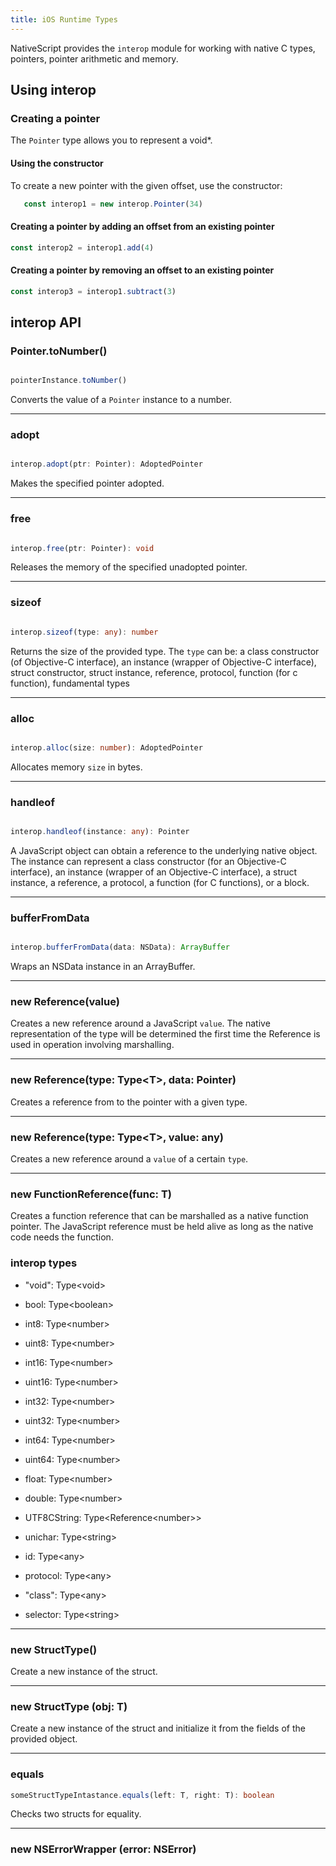 ```yaml
---
title: iOS Runtime Types
---
```


NativeScript provides the `interop` module for working with native C types, pointers, pointer arithmetic and memory.


<!-- TODO: Add examples -->

## Using interop

### Creating a pointer

The `Pointer` type allows you to represent a void*.

#### Using the constructor

To create a new pointer with the given offset, use the constructor:

```ts
   const interop1 = new interop.Pointer(34)
```

#### Creating a pointer by adding an offset from an existing pointer

 ```ts
const interop2 = interop1.add(4)
 ```

#### Creating a pointer by removing an offset to an existing pointer

 ```ts
const interop3 = interop1.subtract(3)
 ```

## interop API

### Pointer.toNumber()

```ts

pointerInstance.toNumber()

```

Converts the value of a `Pointer` instance to a number.

---

### adopt

```ts

interop.adopt(ptr: Pointer): AdoptedPointer

```

Makes the specified pointer adopted.

---

### free

```ts

interop.free(ptr: Pointer): void

```

Releases the memory of the specified unadopted pointer.

---

### sizeof

```ts

interop.sizeof(type: any): number

```
Returns the size of the provided type. The `type` can be: a class constructor (of Objective-C interface), an instance (wrapper of Objective-C interface), struct constructor, struct instance, reference, protocol, function (for c function), fundamental types

---

### alloc

```ts

interop.alloc(size: number): AdoptedPointer

```

Allocates memory `size` in bytes.

---

### handleof

```ts

interop.handleof(instance: any): Pointer

```

A JavaScript object can obtain a reference to the underlying native object. The instance can represent a class constructor (for an Objective-C interface), an instance (wrapper of an Objective-C interface), a struct instance, a reference, a protocol, a function (for C functions), or a block.

---

### bufferFromData

```ts

interop.bufferFromData(data: NSData): ArrayBuffer

```

Wraps an NSData instance in an ArrayBuffer.

---


### new Reference(value)

Creates a new reference around a JavaScript `value`. The native representation of the type will be determined the first time the Reference is used in operation involving marshalling.

---

### new Reference(type: Type\<T\>, data: Pointer)

Creates a reference from to the pointer with a given type.

---

### new Reference(type: Type\<T\>, value: any)

Creates a new reference around a `value` of a certain `type`.

---

### new FunctionReference(func: T)

Creates a function reference that can be marshalled as a native function pointer. The JavaScript reference must be held alive as long as the native code needs the function.

### interop types


- "void": Type\<void\>
- bool: Type\<boolean\>
- int8: Type\<number\>
- uint8: Type\<number\>
- int16: Type\<number\>
- uint16: Type\<number\>
- int32: Type\<number\>
- uint32: Type\<number\>
- int64: Type\<number\>
- uint64: Type\<number\>
- float: Type\<number\>
- double: Type\<number\>

- UTF8CString: Type\<Reference\<number\>\>
- unichar: Type\<string\>

- id: Type\<any\>
- protocol: Type\<any\>
- "class": Type\<any\>
- selector: Type\<string\>

----

### new StructType()

Create a new instance of the struct.

---

### new StructType (obj: T)

Create a new instance of the struct and initialize it from the fields of the provided object.

---

### equals
```ts
someStructTypeIntastance.equals(left: T, right: T): boolean

```

Checks two structs for equality.

---

### new NSErrorWrapper (error: NSError)
<!-- TODO: Add description -->